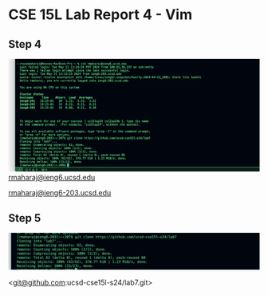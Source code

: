 # CSE 15L Lab Report 4 - Vim 

## Step 4

![Image](ahahello.jpg)
<ssh><space>
<rmaharaj@ieng6.ucsd.edu>
<password><enter>



<ssh><space><rmaharaj@ieng6-203.ucsd.edu>












## Step 5
![Image](secondpart.jpg)

<git clone> <git@github.com:ucsd-cse15l-s24/lab7.git>
